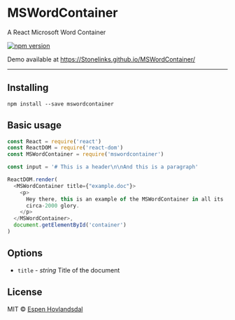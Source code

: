 # MSWordContainer

A React Microsoft Word Container

[![npm version](https://img.shields.io/npm/v/MSWordContainer.svg?style=flat-square)](http://browsenpm.org/package/MSWordContainer)

Demo available at https://Stonelinks.github.io/MSWordContainer/

---

## Installing

```
npm install --save mswordcontainer
```

## Basic usage

```js
const React = require('react')
const ReactDOM = require('react-dom')
const MSWordContainer = require('mswordcontainer')

const input = '# This is a header\n\nAnd this is a paragraph'

ReactDOM.render(
  <MSWordContainer title={"example.doc"}>
    <p>
      Hey there, this is an example of the MSWordContainer in all its
      circa-2000 glory.
    </p>
  </MSWordContainer>,
  document.getElementById('container')
)
```

## Options

* `title` - _string_ Title of the document

## License

MIT © [Espen Hovlandsdal](https://espen.codes/)
